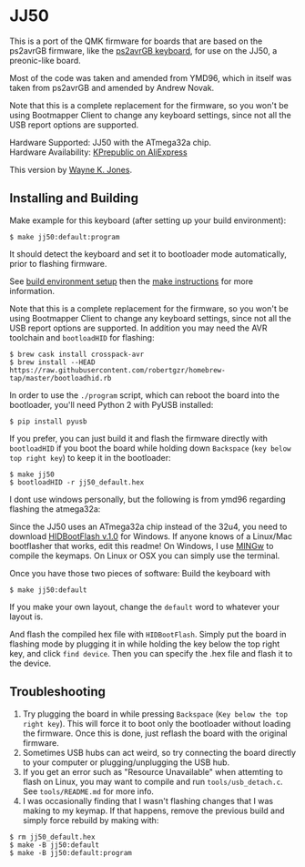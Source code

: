 JJ50
==========================

This is a port of the QMK firmware for boards that are based on the
ps2avrGB firmware, like the [ps2avrGB keyboard](https://www.keyclack.com/product/gb-ps2avrgb/), for use on the JJ50, a preonic-like board.

Most of the code was taken and amended from YMD96, which in itself was taken from ps2avrGB and amended by Andrew Novak.

Note that this is a complete replacement for the firmware, so you won't be
using Bootmapper Client to change any keyboard settings, since not all the
USB report options are supported.  

Hardware Supported: JJ50 with the ATmega32a chip.  
Hardware Availability: [KPrepublic on AliExpress](https://www.aliexpress.com/item/jj50-v1-0-Custom-Mechanical-Keyboard-50-PCB-programmed-50-preonic-layouts-bface-firmware-with-rgb/32848915277.html)

This version by [Wayne K. Jones](github.com/WarmCatUK).


## Installing and Building

Make example for this keyboard (after setting up your build environment):

```
$ make jj50:default:program
```
It should detect the keyboard and set it to bootloader mode automatically, prior to flashing firmware.

See [build environment setup](https://docs.qmk.fm/build_environment_setup.html) then the [make instructions](https://docs.qmk.fm/make_instructions.html) for more information.

Note that this is a complete replacement for the firmware, so you won't be
using Bootmapper Client to change any keyboard settings, since not all the
USB report options are supported.
In addition you may need the AVR toolchain and `bootloadHID` for flashing:

```
$ brew cask install crosspack-avr
$ brew install --HEAD https://raw.githubusercontent.com/robertgzr/homebrew-tap/master/bootloadhid.rb
```

In order to use the `./program` script, which can reboot the board into
the bootloader, you'll need Python 2 with PyUSB installed:

```
$ pip install pyusb
```

If you prefer, you can just build it and flash the firmware directly with
`bootloadHID` if you boot the board while holding down `Backspace` (`key below top right key`) to keep it
in the bootloader:

```
$ make jj50
$ bootloadHID -r jj50_default.hex
```
I dont use windows personally, but the following is from ymd96 regarding flashing the atmega32a:

Since the JJ50 uses an ATmega32a chip instead of the 32u4, you need to download [HIDBootFlash v.1.0](http://vusb.wikidot.com/project:hidbootflash) for Windows. If anyone knows of a Linux/Mac bootflasher that works, edit this readme!
On Windows, I use [MINGw](http://www.mingw.org/) to compile the keymaps. On Linux or OSX you can simply use the terminal.

Once you have those two pieces of software:
Build the keyboard with  
```
$ make jj50:default
```  
If you make your own layout, change the `default` word to whatever your layout is.  

And flash the compiled hex file with `HIDBootFlash`. Simply put the board in flashing mode by plugging it in while holding the key below the top right key, and click `find device`. Then you can specify the .hex file and flash it to the device.


## Troubleshooting

1. Try plugging the board in while pressing `Backspace` (`Key below the top right key`). This will force it to boot only the bootloader without loading the firmware. Once this is done, just reflash the board with the original firmware.
2. Sometimes USB hubs can act weird, so try connecting the board directly to your computer or plugging/unplugging the USB hub.
3. If you get an error such as "Resource Unavailable" when attemting to flash on Linux, you may want to compile and run `tools/usb_detach.c`. See `tools/README.md` for more info.
4. I was occasionally finding that I wasn't flashing changes that I was making to my keymap. If that happens, remove the previous build and simply force rebuild by making with:
```
$ rm jj50_default.hex
$ make -B jj50:default
$ make -B jj50:default:program
```



